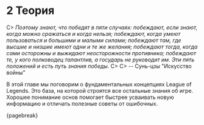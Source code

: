 # 2 Теория

C> *Поэтому знают, что победят в пяти случаях: побеждают, если знают, когда можно сражаться и когда нельзя; побеждают, когда умеют пользоваться и большими и малыми силами; побеждают там, где высшие и низшие имеют одни и те же желания; побеждают тогда, когда сами осторожны и выжидают неосторожности противника; побеждают те, у кого полководец талантлив, а государь не руководит им. Эти пять положений и есть путь знания победы.*
C>
C> -- Сунь-цзы "Искусство войны"

В этой главе мы поговорим о фундаментальных концепциях League of Legends. Это база, на которой строятся все остальные знания об игре. Хорошее понимание основ помогает быстрее усваивать новую информацию и отличать полезные советы от ошибочных.

{pagebreak}
